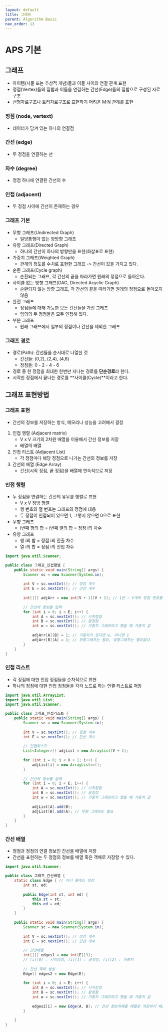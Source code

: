 ```yaml
---
layout: default
title: 그래프
parent: Algorithm Basic
nav_order: 13
---
```


# APS 기본

## 그래프
- 아이템(사물 또는 추상적 개념)들과 이들 사이의 연결 관계 표현
- 정점(Vertex)들의 집합과 이들을 연결하는 간선(Edge)들의 집합으로 구성된 자료구조
- 선형자료구조나 트리자료구조로 표현하기 어려운 M:N 관계를 표현

### 정점 (node, vertext)
- 데이터가 담겨 있는 하나의 연결점

### 간선 (edge)
- 두 정점을 연결하는 선

### 차수 (degree)
- 정점 하나에 연결된 간선의 수

### 인접 (adjacent)
- 두 정점 사이에 간선이 존재하는 경우

### 그래프 기본
- 무향 그래프(Undirected Graph)
	- 일방통행이 없는 양방향 그래프
- 유향 그래프(Directed Graph)
	- 하나의 간선이 하나의 방향만을 표현(화살표로 표현)
- 가중치 그래프(Weighted Graph)
	- 관계의 정도를 수치로 표현한 그래프 -> 간선이 값을 가지고 있다.
- 순환 그래프(Cycle graph)
	- 순환되는 그래프, 각 간선의 끝을 따라가면 원래의 정점으로 돌아온다.
- 사이클 없는 방향 그래프(DAG, Directed Acyclic Graph)
	- 순환되지 않는 방향 그래프, 각 간선의 끝을 따라가면 원래의 정점으로 돌아오지 않음
- 완전 그래프
	- 정점들에 대해 가능한 모든 간선들을 가진 그래프
	- 임의의 두 정점들은 모두 인접해 있다.
- 부분 그래프
	- 원래 그래프에서 일부의 정점이나 간선을 제외한 그래프

### 그래프 경로
- 경로(Path): 간선들을 순서대로 나열한 것
	- 간선들: (0,2), (2,4), (4,6)
	- 정점들: 0 - 2 - 4 - 6
- 경로 중 한 정점을 최대한 한번만 지나는 경로를 **단순경로**라 한다.
- 시작한 정점에서 끝나는 경로를 **사이클(Cycle)**이라고 한다.

## 그래프 표현방법

### 그래프 표현
- 간선의 정보를 저장하는 방식, 메모리나 성능을 고려해서 결정
1. 인접 행렬 (Adjacent matrix)
	- V x V 크기의 2차원 배열을 이용해서 간선 정보를 저장
	- 배열의 배열
2. 인접 리스트 (Adjacent List)
	- 각 정점마다 해당 정점으로 나가는 간선의 정보를 저장
3. 간선의 배열 (Edge Array)
	- 간선(시작 정점, 끝 정점)을 배열에 연속적으로 저장

### 인접 행렬
- 두 정점을 연결하는 간선의 유무를 행렬로 표현
	- V x V 정방 행렬
	- 행 번호와 열 번호는 그래프의 정점에 대응
	- 두 정점이 인접되어 있으면 1, 그렇지 않으면 0으로 표현
- 무향 그래프
	- i번째 행의 합 = i번째 열의 합 = 정점 i의 차수
- 유향 그래프
	- 행 i의 합 = 정점 i의 진출 차수
	- 열 i의 합 = 정점 i의 진입 차수

```java
import java.util.Scanner;

public class 그래프_인접행렬 {
	public static void main(String[] args) {
		Scanner sc = new Scanner(System.in);
		
		int V = sc.nextInt(); // 정점 개수
		int E = sc.nextInt(); // 간선 개수
		
		int[][] adjArr = new int[V + 1][V + 1]; // 1번 ~ V개의 정점 번호를 이용한다.
		
		// 간선의 정보를 입력
		for (int i = 0; i < E; i++) {
			int A = sc.nextInt(); // 시작정점
			int B = sc.nextInt(); // 끝정점
			int w = sc.nextInt(); // 가중치 그래프라고 했을 때 가중치 값
			
			adjArr[A][B] = 1; // 가중치가 있다면 w, 아니면 1
			adjArr[B][A] = 1; // 무향그래프는 필요, 유향그래프는 필요없다.
		}	
	}
}
```

### 인접 리스트
- 각 정점에 대한 인접 정점들을 순차적으로 표현
- 하나의 정점에 대한 인접 정점들을 각각 노드로 하는 연결 리스트로 저장

```java
import java.util.ArrayList;
import java.util.List;
import java.util.Scanner;

public class 그래프_인접리스트 {
	public static void main(String[] args) {
		Scanner sc = new Scanner(System.in);
		
		int V = sc.nextInt(); // 정점 개수
		int E = sc.nextInt(); // 간선 개수
		
		// 인접리스트
		List<Integer>[] adjList = new ArrayList[V + 1];
		
		for (int i = 0; i < V + 1; i++) {
			adjList[i] = new ArrayList<>();
		}
		
		// 간선의 정보를 입력
		for (int i = 0; i < E; i++) {
			int A = sc.nextInt(); // 시작정점
			int B = sc.nextInt(); // 끝정점
			int w = sc.nextInt(); // 가중치 그래프라고 했을 때 가중치 값
			
			adjList[A].add(B);
			adjList[B].add(A); // 무향 그래프는 필요
		}	
	}
}
```

### 간선 배열
- 정점과 정점의 연결 정보인 간선을 배열에 저장
- 간선을 표현하는 두 정점의 정보를 배열 혹은 객체로 저장할 수 있다.

```java
import java.util.Scanner;

public class 그래프_간선배열 {
	static class Edge { // 이너 클래스 생성
		int st, ed;
		
		public Edge(int st, int ed) {
			this.st = st;
			this.ed = ed;
		}
	}
	
	public static void main(String[] args) {
		Scanner sc = new Scanner(System.in);
		
		int V = sc.nextInt(); // 정점 개수
		int E = sc.nextInt(); // 간선 개수
		
		// 간선배열
		int[][] edges1 = new int[E][3]; 
		// [i][0] : 시작정점, [i][1] : 끝정점, [i][2] : 가중치 
		
		// 간선 객체 생성
		Edge[] edges2 = new Edge[E];
		
		for (int i = 0; i < E; i++) {
			int A = sc.nextInt(); // 시작정점
			int B = sc.nextInt(); // 끝정점
			int w = sc.nextInt(); // 가중치 그래프라고 했을 때 가중치 값
			
			edges2[i] = new Edge(A, B); // 간선 정보자체를 배열로 저장하기 때문에 유향, 무향 상관없다.
		}
		
	}
}
```